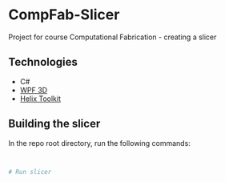 # CompFab-Slicer
Project for course Computational Fabrication - creating a slicer

## Technologies
- C#
- [WPF 3D](https://learn.microsoft.com/en-us/dotnet/desktop/wpf/graphics-multimedia/3-d-graphics-overview?view=netframeworkdesktop-4.8)
- [Helix Toolkit](https://helix-toolkit.github.io/)

## Building the slicer
In the repo root directory, run the following commands:
```bash


# Run slicer

```

